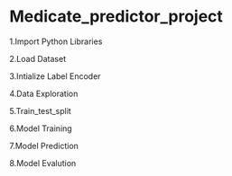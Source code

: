# Medicate_predictor_project

1.Import Python Libraries

2.Load Dataset

3.Intialize Label Encoder

4.Data Exploration

5.Train_test_split

6.Model Training

7.Model Prediction

8.Model Evalution
